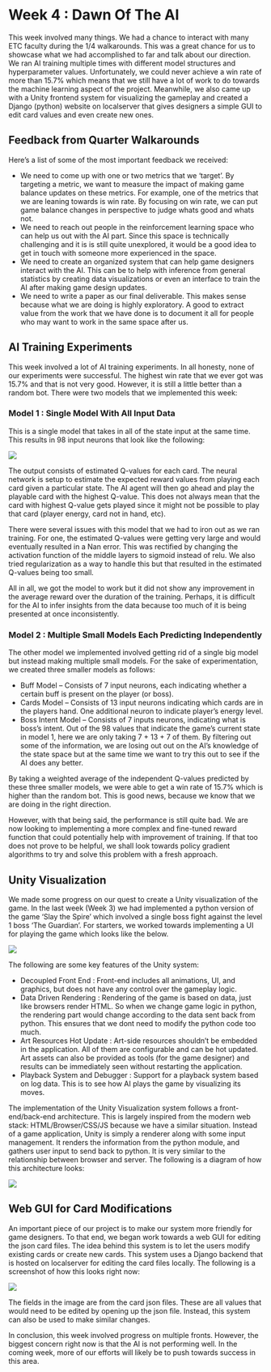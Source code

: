 # Week 4 : Dawn Of The AI

This week involved many things. We had a chance to interact with many ETC faculty during the 1/4 walkarounds. This was a great chance for us to showcase what we had accomplished to far and talk about our direction. We ran AI training multiple times with different model structures and hyperparameter values. Unfortunately, we could never achieve a win rate of more than 15.7% which means that we still have a lot of work to do towards the machine learning aspect of the project. Meanwhile, we also came up with a Unity frontend system for visualizing the gameplay and created a Django (python) website on localserver that gives designers a simple GUI to edit card values and even create new ones.

## Feedback from Quarter Walkarounds
Here’s a list of some of the most important feedback we received:

- We need to come up with one or two metrics that we ‘target’. By targeting a metric, we want to measure the impact of making game balance updates on these metrics. For example, one of the metrics that we are leaning towards is win rate. By focusing on win rate, we can put game balance changes in perspective to judge whats good and whats not.
- We need to reach out people in the reinforcement learning space who can help us out with the AI part. Since this space is technically challenging and it is is still quite unexplored, it would be a good idea to get in touch with someone more experienced in the space.
- We need to create an organized system that can help game designers interact with the AI. This can be to help with inference from general statistics by creating data visualizations or even an interface to train the AI after making game design updates.
- We need to write a paper as our final deliverable. This makes sense because what we are doing is highly exploratory. A good to extract value from the work that we have done is to document it all for people who may want to work in the same space after us.
## AI Training Experiments

This week involved a lot of AI training experiments. In all honesty, none of our experiments were successful. The highest win rate that we ever got was 15.7% and that is not very good. However, it is still a little better than a random bot. There were two models that we implemented this week:

### Model 1 : Single Model With All Input Data
This is a single model that takes in all of the state input at the same time. This results in 98 input neurons that look like the following:

![](/images/week4-nn.png)

The output consists of estimated Q-values for each card. The neural network is setup to estimate the expected reward values from playing each card given a particular state. The AI agent will then go ahead and play the playable card with the highest Q-value. This does not always mean that the card with highest Q-value gets played since it might not be possible to play that card (player energy, card not in hand, etc).

There were several issues with this model that we had to iron out as we ran training. For one, the estimated Q-values were getting very large and would eventually resulted in a Nan error. This was rectified by changing the activation function of the middle layers to sigmoid instead of relu. We also tried regularization as a way to handle this but that resulted in the estimated Q-values being too small.

All in all, we got the model to work but it did not show any improvement in the average reward over the duration of the training. Perhaps, it is difficult for the AI to infer insights from the data because too much of it is being presented at once inconsistently.

### Model 2 : Multiple Small Models Each Predicting Independently
The other model we implemented involved getting rid of a single big model but instead making multiple small models. For the sake of experimentation, we created three smaller models as follows:

- Buff Model – Consists of 7 input neurons, each indicating whether a certain buff is present on the player (or boss).
- Cards Model – Consists of 13 input neurons indicating which cards are in the players hand. One additional neuron to indicate player’s energy level.
- Boss Intent Model – Consists of 7 inputs neurons, indicating what is boss’s intent.
Out of the 98 values that indicate the game’s current state in model 1, here we are only taking 7 + 13 + 7 of them. By filtering out some of the information, we are losing out out on the AI’s knowledge of the state space but at the same time we want to try this out to see if the AI does any better.

By taking a weighted average of the independent Q-values predicted by these three smaller models, we were able to get a win rate of 15.7% which is higher than the random bot. This is good news, because we know that we are doing in the right direction.

However, with that being said, the performance is still quite bad. We are now looking to implementing a more complex and fine-tuned reward function that could potentially help with improvement of training. If that too does not prove to be helpful, we shall look towards policy gradient algorithms to try and solve this problem with a fresh approach.

## Unity Visualization
We made some progress on our quest to create a Unity visualization of the game. In the last week (Week 3) we had implemented a python version of the game ‘Slay the Spire’ which involved a single boss fight against the level 1 boss ‘The Guardian’. For starters, we worked towards implementing a UI for playing the game which looks like the below.

![](/images/week4-unity-visualization.png)

The following are some key features of the Unity system:

- Decoupled Front End : Front-end includes all animations, UI, and graphics, but does not have any control over the gameplay logic.
- Data Driven Rendering : Rendering of the game is based on data, just like browsers render HTML. So when we change game logic in python, the rendering part would change according to the data sent back from python. This ensures that we dont need to modify the python code too much.
- Art Resources Hot Update : Art-side resources shouldn’t be embedded in the application. All of them are configurable and can be hot updated.  Art assets can also be provided as tools (for the game designer) and results can be immediately seen without restarting the application.
- Playback System and Debugger : Support for a playback system based on log data. This is to see how AI plays the game by visualizing its moves.


The implementation of the Unity Visualization system follows a front-end/back-end architecture. This is largely inspired from the modern web stack: HTML/Browser/CSS/JS because we have a similar situation.  Instead of a game application, Unity is simply a renderer along with some input management. It renders the information from the python module, and gathers user input to send back to python. It is very similar to the relationship between browser and server. The following is a diagram of how this architecture looks:

![](/images/week4-arch.png)

## Web GUI for Card Modifications

An important piece of our project is to make our system more friendly for game designers. To that end, we began work towards a web GUI for editing the json card files. The idea behind this system is to let the users modify existing cards or create new cards. This system uses a Django backend that is hosted on localserver for editing the card files locally. The following is a screenshot of how this looks right now:

![](/images/week4-GUI.png)

The fields in the image are from the card json files. These are all values that would need to be edited by opening up the json file. Instead, this system can also be used to make similar changes.

In conclusion, this week involved progress on multiple fronts. However, the biggest concern right now is that the AI is not performing well. In the coming week, more of our efforts will likely be to push towards success in this area.

